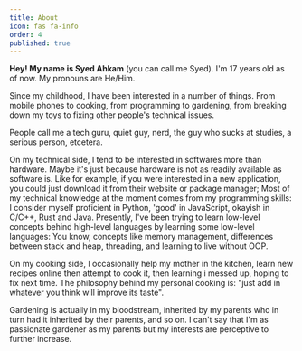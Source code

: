 ```yaml
---
title: About
icon: fas fa-info
order: 4
published: true
---
```

**Hey! My name is Syed Ahkam** (you can call me Syed). I'm 17 years old as of now. My pronouns are He/Him.

Since my childhood, I have been interested in a number of things. From mobile phones to cooking, from programming to gardening, from breaking down my toys to fixing other people's technical issues.

People call me a tech guru, quiet guy, nerd, the guy who sucks at studies, a serious person, etcetera.

On my technical side, I tend to be interested in softwares more than hardware. Maybe it's just because hardware is not as readily available as software is. Like for example, if you were interested in a new application, you could just download it from their website or package manager; Most of my technical knowledge at the moment comes from my programming skills: I consider myself proficient in Python, 'good' in JavaScript, okayish in C/C++, Rust and Java. Presently, I've been trying to learn low-level concepts behind high-level languages by learning some low-level languages: You know, concepts like memory management, differences between stack and heap, threading, and learning to live without OOP.

On my cooking side, I occasionally help my mother in the kitchen, learn new recipes online then attempt to cook it, then learning i messed up, hoping to fix next time. The philosophy behind my personal cooking is: "just add in whatever you think will improve its taste".

Gardening is actually in my bloodstream, inherited by my parents who in turn had it inherited by their parents, and so on. I can't say that I'm as passionate gardener as my parents but my interests are perceptive to further increase.
